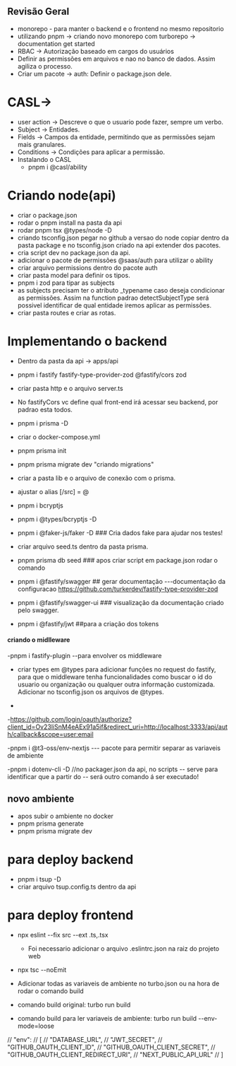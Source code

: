 ## Revisão Geral

- monorepo - para manter o backend e o frontend no mesmo repositorio
- utilizando pnpm -> criando novo monorepo com turborepo -> documentation get started
- RBAC -> Autorização baseado em cargos do usuários
- Definir as permissões em arquivos e nao no banco de dados. Assim agiliza o processo.
- Criar um pacote -> auth: Definir o package.json dele.

# CASL->

- user action -> Descreve o que o usuario pode fazer, sempre um verbo.
- Subject -> Entidades.
- Fields -> Campos da entidade, permitindo que as permissões sejam mais granulares.
- Conditions -> Condições para aplicar a permissão.
- Instalando o CASL
  - pnpm i @casl/ability

# Criando node(api)

- criar o package.json
- rodar o pnpm install na pasta da api
- rodar pnpm tsx @types/node -D
- criando tsconfig.json pegar no github a versao do node copiar dentro da pasta package e no tsconfig.json criado na api extender dos pacotes.
- cria script dev no package.json da api.
- adicionar o pacote de permissões @saas/auth para utilizar o ability
- criar arquivo permissions dentro do pacote auth
- criar pasta model para definir os tipos.
- pnpm i zod para tipar as subjects
- as subjects precisam ter o atributo \_typename caso deseja condicionar as permissões. Assim na function padrao detectSubjectType será possivel identificar de qual entidade iremos aplicar as permissões.
- criar pasta routes e criar as rotas.

# Implementando o backend

- Dentro da pasta da api -> apps/api
- pnpm i fastify fastify-type-provider-zod @fastify/cors zod
- criar pasta http e o arquivo server.ts
- No fastifyCors vc define qual front-end irá acessar seu backend, por padrao esta todos.
- pnpm i prisma -D

- criar o docker-compose.yml

- pnpm prisma init

- pnpm prisma migrate dev "criando migrations"

- criar a pasta lib e o arquivo de conexão com o prisma.

- ajustar o alias [/src] = @

- pnpm i bcryptjs

- pnpm i @types/bcryptjs -D

- pnpm i @faker-js/faker -D ### Cria dados fake para ajudar nos testes!

- criar arquivo seed.ts dentro da pasta prisma.

- pnpm prisma db seed ### apos criar script em package.json rodar o comando

- pnpm i @fastify/swagger ## gerar documentação ---documentação da configuracao https://github.com/turkerdev/fastify-type-provider-zod

- pnpm i @fastify/swagger-ui ### visualização da documentação criado pelo swagger.

- pnpm i @fastify/jwt ##para a criação dos tokens

#### criando o midlleware

-pnpm i fastify-plugin --para envolver os middleware

- criar types em @types para adicionar funções no request do fastify, para que o middleware tenha funcionalidades como buscar o id do usuario ou organização ou qualquer outra informação customizada. Adicionar no tsconfig.json os arquivos de @types.

-

-https://github.com/login/oauth/authorize?client_id=Ov23liSnM4eAEx91a5if&redirect_uri=http://localhost:3333/api/auth/callback&scope=user:email

-pnpm i @t3-oss/env-nextjs --- pacote para permitir separar as variaveis de ambiente

-pnpm i dotenv-cli -D //no packager.json da api, no scripts -- serve para identificar que a partir do -- será outro comando á ser executado!

## novo ambiente

- apos subir o ambiente no docker
- pnpm prisma generate
- pnpm prisma migrate dev

# para deploy backend

- pnpm i tsup -D
- criar arquivo tsup.config.ts dentro da api

# para deploy frontend

- npx eslint --fix src --ext .ts,.tsx

  - Foi necessario adicionar o arquivo .eslintrc.json na raiz do projeto web

- npx tsc --noEmit

- Adicionar todas as variaveis de ambiente no turbo.json ou na hora de rodar o comando build

- comando build original: turbo run build
- comando build para ler variaveis de ambiente: turbo run build --env-mode=loose

// "env":
// [
// "DATABASE_URL",
// "JWT_SECRET",
// "GITHUB_OAUTH_CLIENT_ID",
// "GITHUB_OAUTH_CLIENT_SECRET",
// "GITHUB_OAUTH_CLIENT_REDIRECT_URI",
// "NEXT_PUBLIC_API_URL"
// ]
